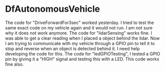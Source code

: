 # DfAutonomousVehicle

The code for "DriveForwardFor3sec" worked yesterday. I tried to test the same exact code on my vehicle again and it would not run. I am not sure why it does not work anymore.
The code for "lidarSensing" works fine. I was able to get a clear reading when I placed a object behind the lidar. Now I am trying to communicate with my vehicle through a GPIO pin to tell it to stop and reverse when an object is detected behind it. I need help developing the code for this.
The code for "ledGPIOTesting", I tested a GPIO pin by giving it a "HIGH" signal and testing this with a LED. This code works fine also.
